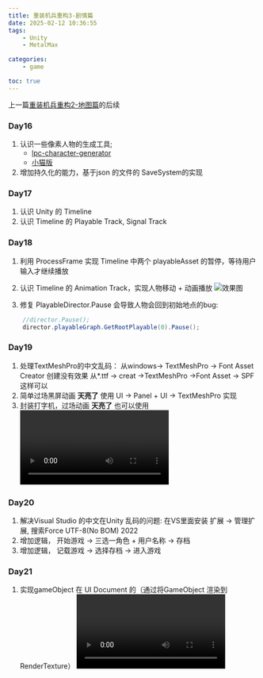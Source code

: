 ```yaml
---
title: 重装机兵重构3-剧情篇
date: 2025-02-12 10:36:55
tags:
    - Unity
    - MetalMax

categories: 
    - game 

toc: true
---
```



上一篇[重装机兵重构2-地图篇](/2025/02/08/重装机兵重构2-地图篇/)的后续



### Day16

1. 认识一些像素人物的生成工具;
    - [lpc-character-generator](https://pflat.itch.io/lpc-character-generator)
    - [小猫版](http://150.158.78.78:21422)
2. 增加持久化的能力，基于json 的文件的 SaveSystem的实现



### Day17
1. 认识 Unity 的 Timeline
2. 认识 Timeline 的 Playable Track, Signal Track


### Day18
1. 利用 ProcessFrame 实现 Timeline 中两个 playableAsset 的暂停，等待用户输入才继续播放
2. 认识 Timeline 的 Animation Track，实现人物移动 + 动画播放
![效果图](/images/timeline.png)

3. 修复 PlayableDirector.Pause 会导致人物会回到初始地点的bug:
```csharp
    //director.Pause();
    director.playableGraph.GetRootPlayable(0).Pause();
```

### Day19
1. 处理TextMeshPro的中文乱码：
    从windows-> TextMeshPro -> Font Asset Creator 创建没有效果
    从*.ttf -> creat ->TextMeshPro ->Font Asset -> SPF 这样可以
2. 简单过场黑屏动画 **天亮了** 使用 UI -> Panel + UI -> TextMeshPro 实现
3. 封装打字机，过场动画 **天亮了** 也可以使用
<video controls src="/images/mm2.mp4" title="天亮了"></video>



### Day20
1. 解决Visual Studio 的中文在Unity 乱码的问题:
    在VS里面安装 扩展 -> 管理扩展, 搜索Force UTF-8(No BOM) 2022
2. 增加逻辑， 开始游戏 -> 三选一角色 + 用户名称 -> 存档
3. 增加逻辑， 记载游戏 -> 选择存档 -> 进入游戏



### Day21
1. 实现gameObject 在 UI Document 的（通过将GameObject 渲染到 RenderTexture）
<video controls src="/images/mm3.mp4" title="Title"></video>

